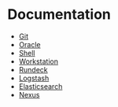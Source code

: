 # Documentation

<!-- MarkdownTOC depth=3 autolink=true bracket=round -->

- [Git](git/README.md)
- [Oracle](oracle/README.md)
- [Shell](shell/README.md)
- [Workstation](workstation/README.md)
- [Rundeck](tools/rundeck/README.md)
- [Logstash](tools/logstash/README.md)
- [Elasticsearch](tools/elasticsearch/README.md)
- [Nexus](tools/sonatype-nexus/README.md)

<!-- /MarkdownTOC -->
